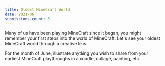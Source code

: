 ```yaml
---
title: Oldest MineCraft World
date: 2021-06
submissions-count: 5
---
```

Many of us have been playing MineCraft since it began, you might remember your first steps into the world of MineCraft. Let's see your oldest MineCraft world through a creative lens.

For the month of June, illustrate anything you wish to share from your earliest MineCraft playthroughs in a doodle, collage, painting, etc.
